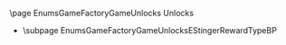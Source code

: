 \page EnumsGameFactoryGameUnlocks Unlocks
- \subpage EnumsGameFactoryGameUnlocksEStingerRewardTypeBP
